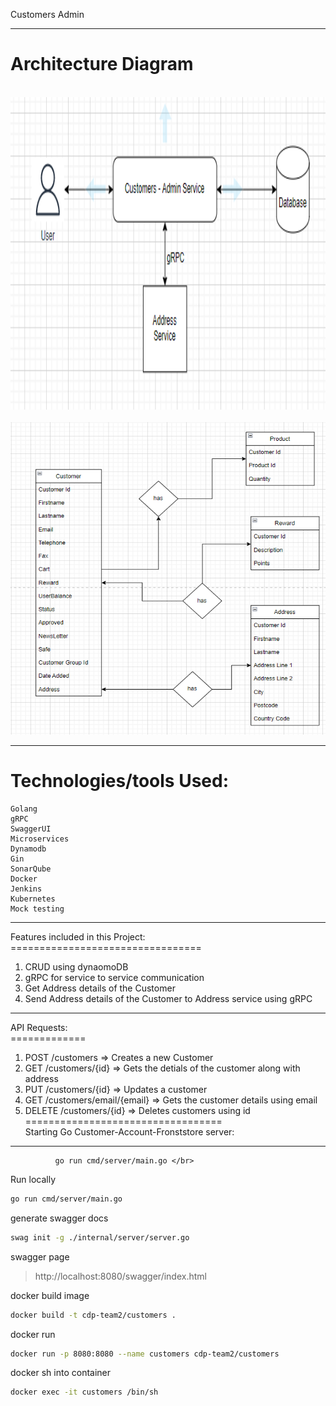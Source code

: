 Customers Admin

-------------------------------------------------------
Architecture Diagram
====================
</br>

 <img src="https://github.com/swiggy-2022-bootcamp/cdp-team2/blob/customers-ms/Customers/images/arc1.PNG" width="800" height="500">
</br>
</br>

 <img src="https://github.com/swiggy-2022-bootcamp/cdp-team2/blob/customers-ms/Customers/images/arc2.PNG" width="800" height="500">
</br>

-------------------------------------------------------
Technologies/tools Used:
=================
    Golang
    gRPC
    SwaggerUI
    Microservices
    Dynamodb
    Gin
    SonarQube
    Docker
    Jenkins
    Kubernetes
    Mock testing

-------------------------------------------------------
Features included in this Project:</br>
=================================</br>
1) CRUD using dynaomoDB
2) gRPC for service to service communication
3) Get Address details of the Customer
4) Send Address details of the Customer to Address service using gRPC
-------------------------------------------------------


API Requests:</br>
=============</br>

1) POST    /customers                          => Creates a new Customer  </br>
2) GET    /customers/{id}                       => Gets the detials of the customer along with address </br>
3) PUT    /customers/{id}                       => Updates a customer </br>
4) GET    /customers/email/{email}              => Gets the customer details using email</br>
5) DELETE /customers/{id}                       => Deletes customers using id
==================================</br>
Starting Go Customer-Account-Fronststore server:</br>
-----------------------------
              go run cmd/server/main.go </br>

Run locally 
```sh
go run cmd/server/main.go
```

generate swagger docs
```sh
swag init -g ./internal/server/server.go
```

swagger page
> http://localhost:8080/swagger/index.html

docker build image
```sh
docker build -t cdp-team2/customers .
```

docker run
```sh
docker run -p 8080:8080 --name customers cdp-team2/customers
```

docker sh into container
```sh
docker exec -it customers /bin/sh

